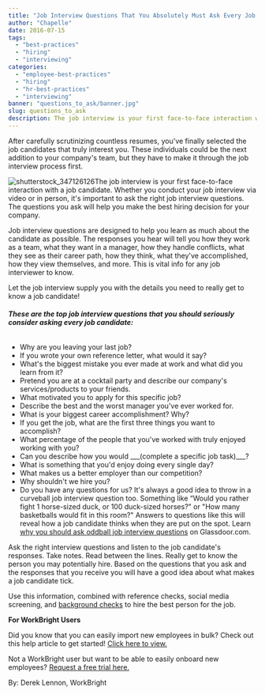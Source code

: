 ```yaml
---
title: "Job Interview Questions That You Absolutely Must Ask Every Job Candidate"
author: "Chapelle"
date: 2016-07-15
tags:
  - "best-practices"
  - "hiring"
  - "interviewing"
categories:
  - "employee-best-practices"
  - "hiring"
  - "hr-best-practices"
  - "interviewing"
banner: "questions_to_ask/banner.jpg"
slug: questions_to_ask
description: The job interview is your first face-to-face interaction with a job candidate. The questions you ask will help you make the best decision for your company.
---
```

After carefully scrutinizing countless resumes, you've finally selected the job candidates that truly interest you. These individuals could be the next addition to your company's team, but they have to make it through the job interview process first.  
  
 ![shutterstock_347126126](/images/blog/questions_to_ask/shutterstock_347126126-200x300.jpg)The job interview is your first face-to-face interaction with a job candidate. Whether you conduct your job interview via video or in person, it's important to ask the right job interview questions. The questions you ask will help you make the best hiring decision for your company.  
  
Job interview questions are designed to help you learn as much about the candidate as possible. The responses you hear will tell you how they work as a team, what they want in a manager, how they handle conflicts, what they see as their career path, how they think, what they've accomplished, how they view themselves, and more. This is vital info for any job interviewer to know.  
  
Let the job interview supply you with the details you need to really get to know a job candidate!

###### **These are the top job interview questions that you should seriously consider asking every job candidate:**

- Why are you leaving your last job?
- If you wrote your own reference letter, what would it say?
- What's the biggest mistake you ever made at work and what did you learn from it?
- Pretend you are at a cocktail party and describe our company's services/products to your friends.
- What motivated you to apply for this specific job?
- Describe the best and the worst manager you've ever worked for.
- What is your biggest career accomplishment? Why?
- If you get the job, what are the first three things you want to accomplish?
- What percentage of the people that you've worked with truly enjoyed working with you?
- Can you describe how you would \_\_\_(complete a specific job task)\_\_\_?
- What is something that you'd enjoy doing every single day?
- What makes us a better employer than our competition?
- Why shouldn't we hire you?
- Do you have any questions for us?
It's always a good idea to throw in a curveball job interview question too. Something like “Would you rather fight 1 horse-sized duck, or 100 duck-sized horses?" or "How many basketballs would fit in this room?" Answers to questions like this will reveal how a job candidate thinks when they are put on the spot. Learn [why you should ask oddball job interview questions](https://www.glassdoor.com/employers/blog/why-hr-should-consider-asking-oddball-interview-questions/) on Glassdoor.com.  
  
Ask the right interview questions and listen to the job candidate's responses. Take notes. Read between the lines. Really get to know the person you may potentially hire. Based on the questions that you ask and the responses that you receive you will have a good idea about what makes a job candidate tick.  
  
Use this information, combined with reference checks, social media screening, and [background checks](https://workbright.com/background-checks-what-youre-really-getting/) to hire the best person for the job.  
  
**For WorkBright Users**  
  
Did you know that you can easily import new employees in bulk? Check out this help article to get started! [Click here to view.](https://workbright.desk.com/customer/portal/articles/2400989)  
  
Not a WorkBright user but want to be able to easily onboard new employees? [Request a free trial here.](https://workbright.com/benefits-features/)  
  
By: Derek Lennon, WorkBright  
  
  
  


  
  


  
  



